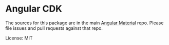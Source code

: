 Angular CDK
=======

The sources for this package are in the main [Angular Material](https://github.com/angular/material2) repo. Please file issues and pull requests against that repo.

License: MIT
